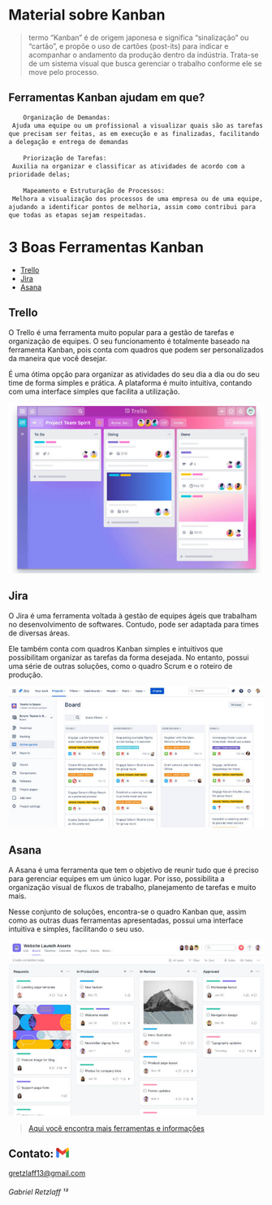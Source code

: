 # Material sobre Kanban

> termo “Kanban” é de origem japonesa e significa “sinalização” ou “cartão”, e propõe o uso de cartões (post-its) para indicar e acompanhar o andamento da produção dentro da indústria. Trata-se de um sistema visual que busca gerenciar o trabalho conforme ele se move pelo processo.

## Ferramentas Kanban ajudam em que?

````
    Organização de Demandas: 
 Ajuda uma equipe ou um profissional a visualizar quais são as tarefas que precisam ser feitas, as em execução e as finalizadas, facilitando a delegação e entrega de demandas
 
    Priorização de Tarefas: 
 Auxilia na organizar e classificar as atividades de acordo com a prioridade delas;

    Mapeamento e Estruturação de Processos: 
 Melhora a visualização dos processos de uma empresa ou de uma equipe, ajudando a identificar pontos de melhoria, assim como contribui para que todas as etapas sejam respeitadas.
 ````

 # 3 Boas Ferramentas Kanban

* [Trello](https://trello.com/?&aceid=&adposition=&adgroup=105703213168&campaign=9843285511&creative=437184392158&device=c&keyword=trello&matchtype=e&network=g&placement=&ds_kids=p53016482418&ds_e=GOOGLE&ds_eid=700000001557344&ds_e1=GOOGLE&gclid=Cj0KCQjwyMiTBhDKARIsAAJ-9VtlTaE5gg9r7AaFGyc9mubwBBTbudKbq_DwC3vNorAT6kwoyrTQnTEaAj7VEALw_wcB&gclsrc=aw.ds)
* [Jira](https://www.atlassian.com/software/jira?&aceid=&adposition=&adgroup=89541913902&campaign=9124878219&creative=415542547333&device=c&keyword=jira%20software%20kanban%20board&matchtype=e&network=g&placement=&ds_kids=p51242158955&ds_e=GOOGLE&ds_eid=700000001558501&ds_e1=GOOGLE&gclid=Cj0KCQjwyMiTBhDKARIsAAJ-9VvREZX0mjqq7_zbc0WotMrS_bBvqBaiquNgRSF_tdixCNbzx6gV0lMaAoDZEALw_wcB&gclsrc=aw.ds)
* [Asana](https://www.bitrix24.com.br/alternatives/asana-alternativa-gratuita.php?gclid=Cj0KCQjwyMiTBhDKARIsAAJ-9Vu9lTJIXSSUQbHTHRFKZkAozJNotYzvpWNGYx9ZKFrcuHUJiFtroSsaAqZXEALw_wcB)

## Trello

O Trello é uma ferramenta muito popular para a gestão de tarefas e organização de equipes. O seu funcionamento é totalmente baseado na ferramenta Kanban, pois conta com quadros que podem ser personalizados da maneira que você desejar.

É uma ótima opção para organizar as atividades do seu dia a dia ou do seu time de forma simples e prática. A plataforma é muito intuitiva, contando com uma interface simples que facilita a utilização.

![Trello](trello.jpg)

## Jira

O Jira é uma ferramenta voltada à gestão de equipes ágeis que trabalham no desenvolvimento de softwares. Contudo, pode ser adaptada para times de diversas áreas.

Ele também conta com quadros Kanban simples e intuitivos que possibilitam organizar as tarefas da forma desejada. No entanto, possui uma série de outras soluções, como o quadro Scrum e o roteiro de produção.

![Jira](jira.jpg)

## Asana

A Asana é uma ferramenta que tem o objetivo de reunir tudo que é preciso para gerenciar equipes em um único lugar. Por isso, possibilita a organização visual de fluxos de trabalho, planejamento de tarefas e muito mais.

Nesse conjunto de soluções, encontra-se o quadro Kanban que, assim como as outras duas ferramentas apresentadas, possui uma interface intuitiva e simples, facilitando o seu uso.

![Asana](asana.jpg)

> [Aqui você encontra mais ferramentas e informações](https://gitmind.com/pt/quadro-kanban-online.html)


## Contato: ![Gmail](gmail.png)
[gretzlaff13@gmail.com](https://mail.google.com/mail/u/0/#inbox)  
###### Gabriel Retzlaff ¹³
